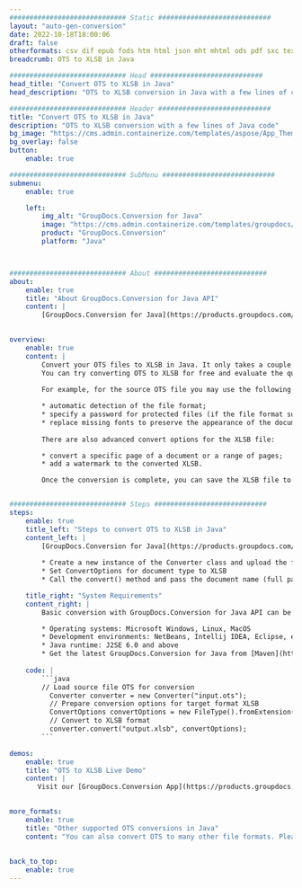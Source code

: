 ```yaml
---
############################# Static ############################
layout: "auto-gen-conversion"
date: 2022-10-18T18:00:06
draft: false
otherformats: csv dif epub fods htm html json mht mhtml ods pdf sxc tex tsv xlam xls xlsb xlsm xlsx xlt xltm xltx xml xps
breadcrumb: OTS to XLSB in Java

############################# Head ############################
head_title: "Convert OTS to XLSB in Java"
head_description: "OTS to XLSB conversion in Java with a few lines of code. Convert over 160 file formats using the GroupDocs document conversion API for Java"

############################# Header ############################
title: "Convert OTS to XLSB in Java"
description: "OTS to XLSB conversion with a few lines of Java code"
bg_image: "https://cms.admin.containerize.com/templates/aspose/App_Themes/V3/images/bg/header1.png"
bg_overlay: false
button:
    enable: true

############################# SubMenu ############################
submenu:
    enable: true

    left:
        img_alt: "GroupDocs.Conversion for Java"
        image: "https://cms.admin.containerize.com/templates/groupdocs/images/product-logos/90x90-noborder/groupdocs-conversion-java.png"
        product: "GroupDocs.Conversion"
        platform: "Java"



############################# About ############################
about:
    enable: true
    title: "About GroupDocs.Conversion for Java API"
    content: |
        [GroupDocs.Conversion for Java](https://products.groupdocs.com/conversion/java/) is an advanced file format conversion API for converting between popular image and document formats such as Microsoft Office, OpenDocument, PDF, HTML, email, CAD. and much more with just a few lines of code. The native API automatically detects the formats of the original documents and offers many options for customizing the converted documents. Along with the function of extracting information from a document, it also supports caching of the conversion results to the local disk by default. However, any type of cache storage can be supported by implementing the appropriate interfaces - Amazon S3, Dropbox, Google Drive, Windows Azure, Reddis, or any others.
    

overview:
    enable: true
    content: |
        Convert your OTS files to XLSB in Java. It only takes a couple of lines of Java code on any platform of your choice, such as Windows, Linux, macOS.
        You can try converting OTS to XLSB for free and evaluate the quality of the conversion results. Along with simple file conversion scripts, you can try more sophisticated options for loading the OTS source file and storing the XLSB output. 
        
        For example, for the source OTS file you may use the following load options:

        * automatic detection of the file format;
        * specify a password for protected files (if the file format supports it);
        * replace missing fonts to preserve the appearance of the document.
        
        There are also advanced convert options for the XLSB file:

        * convert a specific page of a document or a range of pages;
        * add a watermark to the converted XLSB.

        Once the conversion is complete, you can save the XLSB file to your local file path or to any third party storage such as FTP, Amazon S3, Google Drive, Dropbox etc. Please note - to convert OTS to XLSB, you do not need to install any additional software, such as MS Office, Open Office, Adobe Acrobat Reader etc.


############################# Steps ############################
steps:
    enable: true
    title_left: "Steps to convert OTS to XLSB in Java"
    content_left: |
        [GroupDocs.Conversion for Java](https://products.groupdocs.com/conversion/java/) allows developers to easily convert OTS file to XLSB with a few lines of code.
        
        * Create a new instance of the Converter class and upload the file OTS with the full path
        * Set ConvertOptions for document type to XLSB
        * Call the convert() method and pass the document name (full path) and format (XLSB) as a parameter

    title_right: "System Requirements"
    content_right: |
        Basic conversion with GroupDocs.Conversion for Java API can be done with just a few lines of code. Our APIs are supported on all major platforms and operating systems. Before executing the code below, make sure you have the following prerequisites installed on your system.

        * Operating systems: Microsoft Windows, Linux, MacOS
        * Development environments: NetBeans, Intellij IDEA, Eclipse, etc.
        * Java runtime: J2SE 6.0 and above
        * Get the latest GroupDocs.Conversion for Java from [Maven](https://repository.groupdocs.com/webapp/#/artifacts/browse/tree/General/repo/com/groupdocs/groupdocs-conversion)
         
    code: |
        ```java    
        // Load source file OTS for conversion
          Converter converter = new Converter("input.ots");
          // Prepare conversion options for target format XLSB
          ConvertOptions convertOptions = new FileType().fromExtension("xlsb").getConvertOptions();
          // Convert to XLSB format
          converter.convert("output.xlsb", convertOptions);
        ```

demos:
    enable: true
    title: "OTS to XLSB Live Demo"
    content: |
       Visit our [GroupDocs.Conversion App](https://products.groupdocs.app/conversion/family) website and try OTS to XLSB conversion now. The free demo has the following benefits
          

more_formats:
    enable: true
    title: "Other supported OTS conversions in Java"
    content: "You can also convert OTS to many other file formats. Please see the list below."
       
       
back_to_top:
    enable: true
---
```


